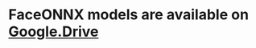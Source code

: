 # FaceONNX models are available on [Google.Drive](https://drive.google.com/drive/folders/1zfzHNeGju1r1-5vishZ--uaQNSorA0SJ?usp=sharing)
